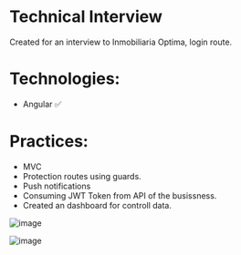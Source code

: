 # Technical Interview
Created for an interview to Inmobiliaria Optima, login route.

# Technologies:
- Angular ✅

# Practices:
- MVC
- Protection routes using guards.
- Push notifications
- Consuming JWT Token from API of the busissness.
- Created an dashboard for controll data.

![image](https://github.com/irichardo/blogpost/assets/56202253/ec4d89c8-0d36-48de-acf8-e3bff009d6c9)

![image](https://github.com/irichardo/blogpost/assets/56202253/b59f3c24-fa2d-4fa1-8aef-8db17127cf0d)
